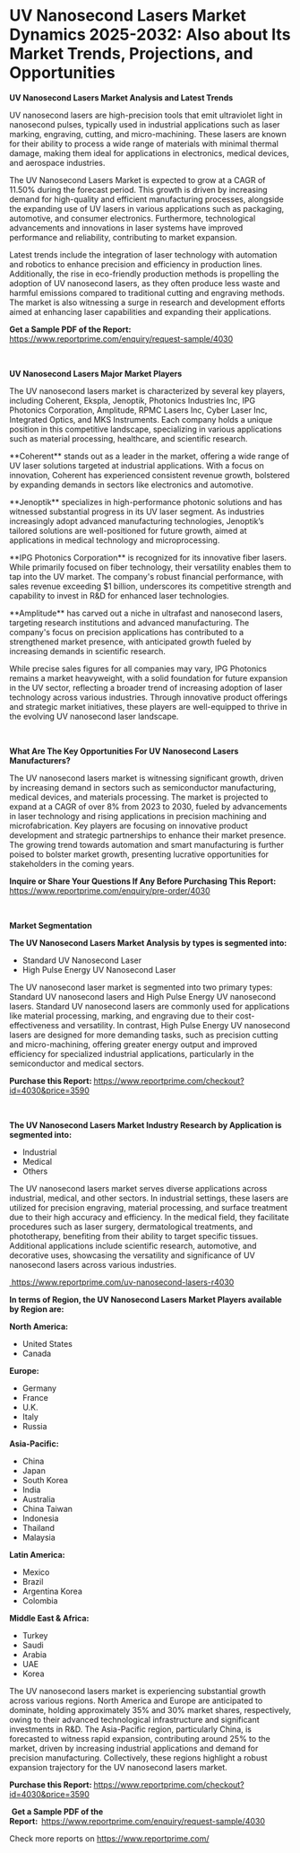 <p><h1>UV Nanosecond Lasers Market Dynamics 2025-2032: Also about Its Market Trends, Projections, and Opportunities</h1></p><p><strong>UV Nanosecond Lasers Market Analysis and Latest Trends</strong></p>
<p><p>UV nanosecond lasers are high-precision tools that emit ultraviolet light in nanosecond pulses, typically used in industrial applications such as laser marking, engraving, cutting, and micro-machining. These lasers are known for their ability to process a wide range of materials with minimal thermal damage, making them ideal for applications in electronics, medical devices, and aerospace industries.</p><p>The UV Nanosecond Lasers Market is expected to grow at a CAGR of 11.50% during the forecast period. This growth is driven by increasing demand for high-quality and efficient manufacturing processes, alongside the expanding use of UV lasers in various applications such as packaging, automotive, and consumer electronics. Furthermore, technological advancements and innovations in laser systems have improved performance and reliability, contributing to market expansion.</p><p>Latest trends include the integration of laser technology with automation and robotics to enhance precision and efficiency in production lines. Additionally, the rise in eco-friendly production methods is propelling the adoption of UV nanosecond lasers, as they often produce less waste and harmful emissions compared to traditional cutting and engraving methods. The market is also witnessing a surge in research and development efforts aimed at enhancing laser capabilities and expanding their applications.</p></p>
<p><strong>Get a Sample PDF of the Report:&nbsp;</strong> <a href="https://www.reportprime.com/enquiry/request-sample/4030?utm_campaign=3557&utm_medium=2&utm_source=Github&utm_content=ia&utm_term=18032025&utm_id=uv-nanosecond-lasers">https://www.reportprime.com/enquiry/request-sample/4030</a></p>
<p>&nbsp;</p>
<p><strong>UV Nanosecond Lasers Major Market Players</strong></p>
<p><p>The UV nanosecond lasers market is characterized by several key players, including Coherent, Ekspla, Jenoptik, Photonics Industries Inc, IPG Photonics Corporation, Amplitude, RPMC Lasers Inc, Cyber Laser Inc, Integrated Optics, and MKS Instruments. Each company holds a unique position in this competitive landscape, specializing in various applications such as material processing, healthcare, and scientific research.</p><p>**Coherent** stands out as a leader in the market, offering a wide range of UV laser solutions targeted at industrial applications. With a focus on innovation, Coherent has experienced consistent revenue growth, bolstered by expanding demands in sectors like electronics and automotive.</p><p>**Jenoptik** specializes in high-performance photonic solutions and has witnessed substantial progress in its UV laser segment. As industries increasingly adopt advanced manufacturing technologies, Jenoptik’s tailored solutions are well-positioned for future growth, aimed at applications in medical technology and microprocessing.</p><p>**IPG Photonics Corporation** is recognized for its innovative fiber lasers. While primarily focused on fiber technology, their versatility enables them to tap into the UV market. The company's robust financial performance, with sales revenue exceeding $1 billion, underscores its competitive strength and capability to invest in R&D for enhanced laser technologies.</p><p>**Amplitude** has carved out a niche in ultrafast and nanosecond lasers, targeting research institutions and advanced manufacturing. The company's focus on precision applications has contributed to a strengthened market presence, with anticipated growth fueled by increasing demands in scientific research.</p><p>While precise sales figures for all companies may vary, IPG Photonics remains a market heavyweight, with a solid foundation for future expansion in the UV sector, reflecting a broader trend of increasing adoption of laser technology across various industries. Through innovative product offerings and strategic market initiatives, these players are well-equipped to thrive in the evolving UV nanosecond laser landscape.</p></p>
<p>&nbsp;</p>
<p><strong>What Are The Key Opportunities For UV Nanosecond Lasers Manufacturers?</strong></p>
<p><p>The UV nanosecond lasers market is witnessing significant growth, driven by increasing demand in sectors such as semiconductor manufacturing, medical devices, and materials processing. The market is projected to expand at a CAGR of over 8% from 2023 to 2030, fueled by advancements in laser technology and rising applications in precision machining and microfabrication. Key players are focusing on innovative product development and strategic partnerships to enhance their market presence. The growing trend towards automation and smart manufacturing is further poised to bolster market growth, presenting lucrative opportunities for stakeholders in the coming years.</p></p>
<p><strong>Inquire or Share Your Questions If Any Before Purchasing This Report:</strong> <a href="https://www.reportprime.com/enquiry/pre-order/4030?utm_campaign=3557&utm_medium=2&utm_source=Github&utm_content=ia&utm_term=18032025&utm_id=uv-nanosecond-lasers">https://www.reportprime.com/enquiry/pre-order/4030</a></p>
<p>&nbsp;</p>
<p><strong>Market Segmentation</strong></p>
<p><strong>The UV Nanosecond Lasers Market Analysis by types is segmented into:</strong></p>
<p><ul><li>Standard UV Nanosecond Laser</li><li>High Pulse Energy UV Nanosecond Laser</li></ul></p>
<p><p>The UV nanosecond laser market is segmented into two primary types: Standard UV nanosecond lasers and High Pulse Energy UV nanosecond lasers. Standard UV nanosecond lasers are commonly used for applications like material processing, marking, and engraving due to their cost-effectiveness and versatility. In contrast, High Pulse Energy UV nanosecond lasers are designed for more demanding tasks, such as precision cutting and micro-machining, offering greater energy output and improved efficiency for specialized industrial applications, particularly in the semiconductor and medical sectors.</p></p>
<p><strong>Purchase this Report:&nbsp;</strong><a href="https://www.reportprime.com/checkout?id=4030&price=3590&utm_campaign=3557&utm_medium=2&utm_source=Github&utm_content=ia&utm_term=18032025&utm_id=uv-nanosecond-lasers">https://www.reportprime.com/checkout?id=4030&price=3590</a></p>
<p>&nbsp;</p>
<p><strong>The UV Nanosecond Lasers Market Industry Research by Application is segmented into:</strong></p>
<p><ul><li>Industrial</li><li>Medical</li><li>Others</li></ul></p>
<p><p>The UV nanosecond lasers market serves diverse applications across industrial, medical, and other sectors. In industrial settings, these lasers are utilized for precision engraving, material processing, and surface treatment due to their high accuracy and efficiency. In the medical field, they facilitate procedures such as laser surgery, dermatological treatments, and phototherapy, benefiting from their ability to target specific tissues. Additional applications include scientific research, automotive, and decorative uses, showcasing the versatility and significance of UV nanosecond lasers across various industries.</p></p>
<p><a href="https://www.reportprime.com/uv-nanosecond-lasers-r4030?utm_campaign=3557&utm_medium=2&utm_source=Github&utm_content=ia&utm_term=18032025&utm_id=uv-nanosecond-lasers">&nbsp;https://www.reportprime.com/uv-nanosecond-lasers-r4030</a></p>
<p><strong>In terms of Region, the UV Nanosecond Lasers Market Players available by Region are:</strong></p>
<p>
    <p> <strong> North America: </strong>
        <ul>
            <li>United States</li>
            <li>Canada</li>
        </ul>
        </p> 
    <p> <strong> Europe: </strong>
        <ul>
            <li>Germany</li>
            <li>France</li>
            <li>U.K.</li>
            <li>Italy</li>
            <li>Russia</li>
        </ul>
        </p> 
    <p> <strong> Asia-Pacific: </strong>
        <ul>
            <li>China</li>
            <li>Japan</li>
            <li>South Korea</li>
            <li>India</li>
            <li>Australia</li>
            <li>China Taiwan</li>
            <li>Indonesia</li>
            <li>Thailand</li>
            <li>Malaysia</li>
        </ul>
        </p> 
    <p> <strong> Latin America: </strong>
        <ul>
            <li>Mexico</li>
            <li>Brazil</li>
            <li>Argentina Korea</li>
            <li>Colombia</li>
        </ul>
        </p> 
    <p> <strong> Middle East & Africa: </strong>
        <ul>
            <li>Turkey</li>
            <li>Saudi</li>
            <li>Arabia</li>
            <li>UAE</li>
            <li>Korea</li>
        </ul>
    </p>
    </p>
<p><p>The UV nanosecond lasers market is experiencing substantial growth across various regions. North America and Europe are anticipated to dominate, holding approximately 35% and 30% market shares, respectively, owing to their advanced technological infrastructure and significant investments in R&D. The Asia-Pacific region, particularly China, is forecasted to witness rapid expansion, contributing around 25% to the market, driven by increasing industrial applications and demand for precision manufacturing. Collectively, these regions highlight a robust expansion trajectory for the UV nanosecond lasers market.</p></p>
<p><strong>Purchase this Report: </strong><a href="https://www.reportprime.com/checkout?id=4030&price=3590&utm_campaign=3557&utm_medium=2&utm_source=Github&utm_content=ia&utm_term=18032025&utm_id=uv-nanosecond-lasers">https://www.reportprime.com/checkout?id=4030&price=3590</a></p>
<p>&nbsp;<strong>Get a Sample PDF of the Report:&nbsp;&nbsp;</strong><a href="https://www.reportprime.com/enquiry/request-sample/4030?utm_campaign=3557&utm_medium=2&utm_source=Github&utm_content=ia&utm_term=18032025&utm_id=uv-nanosecond-lasers">https://www.reportprime.com/enquiry/request-sample/4030</a></p>
<p><strong></strong></p>
<p>Check more reports on <a href="https://www.reportprime.com/?utm_campaign=3557&utm_medium=2&utm_source=Github&utm_content=ia&utm_term=18032025&utm_id=uv-nanosecond-lasers">https://www.reportprime.com/</a></p>